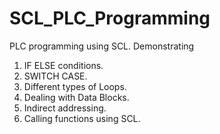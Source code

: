 # SCL_PLC_Programming
PLC programming using SCL.
Demonstrating 
1) IF ELSE conditions.
2)  SWITCH CASE.
3) Different types of Loops.
4) Dealing with Data Blocks.
5) Indirect addressing.
6) Calling functions using SCL.
